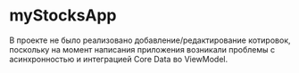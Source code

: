 # myStocksApp
В проекте не было реализовано добавление/редактирование котировок, поскольку на момент написания приложения возникали проблемы с асинхронностью и интеграцией Core Data во ViewModel.
